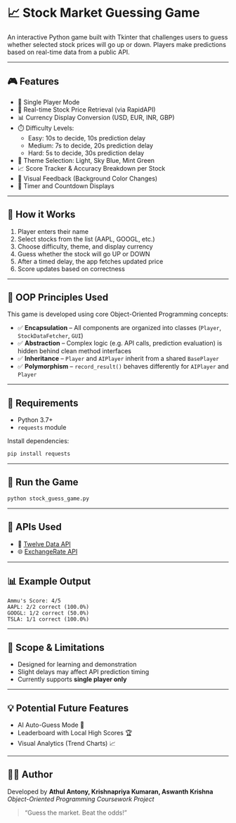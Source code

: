 # 📈 Stock Market Guessing Game

An interactive Python game built with Tkinter that challenges users to guess whether selected stock prices will go up or down. Players make predictions based on real-time data from a public API.

---

## 🎮 Features

- 🎯 Single Player Mode
- 🔁 Real-time Stock Price Retrieval (via RapidAPI)
- 📊 Currency Display Conversion (USD, EUR, INR, GBP)
- ⏱️ Difficulty Levels:
  - Easy: 10s to decide, 10s prediction delay
  - Medium: 7s to decide, 20s prediction delay
  - Hard: 5s to decide, 30s prediction delay
- 🎨 Theme Selection: Light, Sky Blue, Mint Green
- 📈 Score Tracker & Accuracy Breakdown per Stock
- 🎉 Visual Feedback (Background Color Changes)
- 🔔 Timer and Countdown Displays

---

## 🧠 How it Works

1. Player enters their name
2. Select stocks from the list (AAPL, GOOGL, etc.)
3. Choose difficulty, theme, and display currency
4. Guess whether the stock will go UP or DOWN
5. After a timed delay, the app fetches updated price
6. Score updates based on correctness

---

## 🧰 OOP Principles Used

This game is developed using core Object-Oriented Programming concepts:

- ✅ **Encapsulation** – All components are organized into classes (`Player`, `StockDataFetcher`, `GUI`)
- ✅ **Abstraction** – Complex logic (e.g. API calls, prediction evaluation) is hidden behind clean method interfaces
- ✅ **Inheritance** – `Player` and `AIPlayer` inherit from a shared `BasePlayer`
- ✅ **Polymorphism** – `record_result()` behaves differently for `AIPlayer` and `Player`

---

## 🔧 Requirements

- Python 3.7+
- `requests` module

Install dependencies:

```bash
pip install requests
```

---

## 🚀 Run the Game

```bash
python stock_guess_game.py
```

---

## 📂 APIs Used

- 🧾 [Twelve Data API](https://rapidapi.com/twelvedata/api/twelve-data1)
- 🌐 [ExchangeRate API](https://open.er-api.com)

---

## 📊 Example Output

```
Ammu's Score: 4/5
AAPL: 2/2 correct (100.0%)
GOOGL: 1/2 correct (50.0%)
TSLA: 1/1 correct (100.0%)
```

---

## 🧪 Scope & Limitations

- Designed for learning and demonstration
- Slight delays may affect API prediction timing
- Currently supports **single player only**

---

## 💡 Potential Future Features

- AI Auto-Guess Mode 🤖
- Leaderboard with Local High Scores 🏆
- Visual Analytics (Trend Charts) 📈

---

## 👨‍💻 Author

Developed by **Athul Antony, Krishnapriya Kumaran, Aswanth Krishna**  
_Object-Oriented Programming Coursework Project_

> “Guess the market. Beat the odds!”
